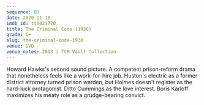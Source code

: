 ```yaml
---
sequence: 83
date: 2020-11-18
imdb_id: tt0021770
title: The Criminal Code (1930)
grade: C+
slug: the-criminal-code-1930
venue: DVD
venue_notes: 2013 | TCM Vault Collection
---
```


Howard Hawks's second sound picture. A competent prison-reform drama that nonetheless feels like a work-for-hire job. Huston's electric as a former district attorney turned prison warden, but Holmes doesn't register as the hard-luck protagonist. Ditto Cummings as the love interest. Boris Karloff maximizes his meaty role as a grudge-bearing convict.

